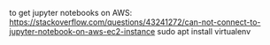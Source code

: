 to get jupyter notebooks on AWS: https://stackoverflow.com/questions/43241272/can-not-connect-to-jupyter-notebook-on-aws-ec2-instance
sudo apt install virtualenv
